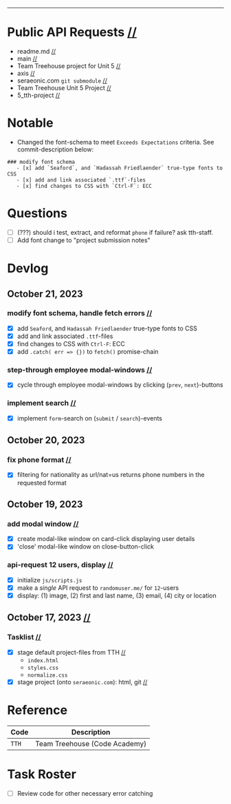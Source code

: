 

---------------------------------------------------------------------------------------------------
# Public API Requests                                                                              [//](#title)
- readme.md                                                                                        [//](#filename)
- main                                                                                             [//](#branch)
- Team Treehouse project for Unit 5                                                                [//](#description)
- axis                                                                                             [//](#author)
- seraeonic.com `git submodule`                                                                    [//](#detail)
- Team Treehouse Unit 5 Project                                                                    [//](#category)
- 5_tth-project                                                                                    [//](#codename)

# Notable
- Changed the font-schema to meet `Exceeds Expectations` criteria.  See commit-description below:
```
### modify font schema
   - [x] add `Seaford`, and `Hadassah Friedlaender` true-type fonts to CSS
   - [x] add and link associated `.ttf`-files
   - [x] find changes to CSS with `Ctrl-F`: ECC
```

# Questions
- [ ] (???) should i test, extract, and reformat `phone` if failure? ask tth-staff.
- [ ] Add font change to "project submission notes"

# Devlog

## October 21, 2023

   ### modify font schema, handle fetch errors                                                     [//](#commit-description)
   - [x] add `Seaford`, and `Hadassah Friedlaender` true-type fonts to CSS
   - [x] add and link associated `.ttf`-files
   - [x] find changes to CSS with `Ctrl-F`: ECC
   - [x] add `.catch( err => {})` to `fetch()` promise-chain

   ### step-through employee modal-windows                                                         [//](#commit-description)
   - [x] cycle through employee modal-windows by clicking (`prev`, `next`)-buttons

   ### implement search                                                                            [//](#commit-description)
   - [x] implement `form`-search on (`submit` / `search`)-events

## October 20, 2023
   
   ### fix phone format                                                                            [//](#commit-description)
   - [x] filtering for nationality as url/nat=us returns phone numbers in the requested format

## October 19, 2023

   ### add modal window                                                                            [//](#commit-description)
   - [x] create modal-like window on card-click displaying user details
   - [x] 'close' modal-like window on close-button-click

   ### api-request 12 users, display                                                               [//](#commit-description)
   - [x] initialize `js/scripts.js`                                                                   
   - [x] make a *single* API request to `randomuser.me/` for `12`-users
   - [x] display: (1) image, (2) first and last name, (3) email, (4) city or location

## October 17, 2023                                                                                [//](#20231017)

   ### Tasklist                                                                                       [//](#20231017-tl)
   - [x] stage default project-files from TTH                                                         [//](#commit-description)
      - `index.html`
      - `styles.css`
      - `normalize.css`
   - [x] stage project (onto `seraeonic.com`): html, git                                              [//](#commit-description)

# Reference
| Code         | Description                      |
| ------------ | -------------------------------- |
| `TTH`        | Team Treehouse (Code Academy)    |

# Task Roster
- [ ] Review code for other necessary error catching